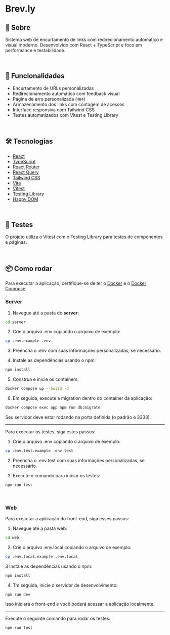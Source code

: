 # Brev.ly

## 📑 Sobre

Sistema web de encurtamento de links com redirecionamento automático e visual moderno. Desenvolvido com React + TypeScript e foco em performance e testabilidade.

<br/>

## 🚀 Funcionalidades

- Encurtamento de URLs personalizadas
- Redirecionamento automático com feedback visual
- Página de erro personalizada (`404`)
- Armazenamento dos links com contagem de acessos
- Interface responsiva com Tailwind CSS
- Testes automatizados com Vitest e Testing Library

<br/>

## 🛠 Tecnologias

- [React](https://reactjs.org/)
- [TypeScript](https://www.typescriptlang.org/)
- [React Router](https://reactrouter.com/)
- [React Query](https://tanstack.com/query/v4)
- [Tailwind CSS](https://tailwindcss.com/)
- [Vite](https://vitejs.dev/)
- [Vitest](https://vitest.dev/)
- [Testing Library](https://testing-library.com/)
- [Happy DOM](https://github.com/capricorn86/happy-dom)

<br/>

## 🧪 Testes

O projeto utiliza o Vitest com o Testing Library para testes de componentes e páginas.

<br/>

## 📦 Como rodar

Para executar a aplicação, certifique-se de ter o [Docker](https://www.docker.com/) e o [Docker Compose](https://docs.docker.com/compose/).

### Server

1. Navegue até a pasta do **server**:

```bash
cd server
```

2.	Crie o arquivo .env copiando o arquivo de exemplo:

```bash
cp .env.example .env
```

3.	Preencha o .env com suas informações personalizadas, se necessário.

4. Instale as dependências usando o npm:

```bash
npm install
```

5. Construa e inicie os containers:

```bash
docker compose up --build -d
```

6. Em seguida, execute a migration dentro do container da aplicação:

```bash
docker compose exec app npm run db:migrate
```

Seu servidor deve estar rodando na porta definida (o padrão é 3333).

<hr />

Para executar os testes, siga estes passos:

1.	Crie o arquivo .env copiando o arquivo de exemplo:

```bash
cp .env.test.example .env.test
```

2.	Preencha o .env.test com suas informações personalizadas, se necessário.

3. Execute o comando para iniciar os testes:

```bash
npm run test
```

<br/>

### Web

Para executar a aplicação do front-end, siga esses passos:


1. Navegue até a pasta web:

```bash
cd web
```

2.	Crie o arquivo .env.local copiando o arquivo de exemplo:

```bash
cp .env.local.example .env.local
```

3 Instale as dependências usando o npm:

```bash
npm install
```


4. Tm seguida, inicie o servidor de desenvolvimento:

```bash
npm run dev
```

Isso iniciará o front-end e você poderá acessar a aplicação localmente.

<hr />

Execute o seguinte comando para rodar os testes:

```bash
npm run test
```
